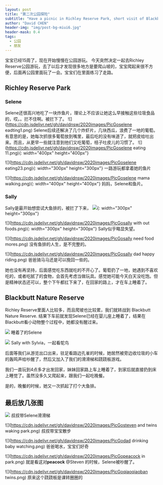 ```yaml
---
layout: post
title: "第二次公园探险"
subtitle: "Have a picnic in Richley Reserve Park, short visit of Blackbutt Nature Reserve with Steven"
author: "David CHEN"
header-img: "img/post-bg-miui6.jpg"
header-mask: 0.4
tags:
  - 公园
  - 朋友
---
```


宝宝已经15周了，现在开始慢慢在公园游玩。
今天突然决定一起去Richley Reserve公园游玩，去了以后才发现很多地方是要爬山坡的，宝宝爬起来很不方便，后面再公园里面玩了一会。宝宝们在里面练习了走路。

## Richley Reserve Park

### Selene
 Selene还很高兴地吃了一块炸鱼片，理论上不应该让她这么早接触这些垃圾食品的，哎。。拦不住啊。被拦下了。
![](https://cdn.jsdelivr.net/gh/davidnsw/2020images/PicGoselene eadting1.png)
Selene后续还解决了几个炸虾片，几块西瓜，浪费了一地的葡萄。有意思的是，她每次抓很多葡萄放到嘴里，最后吃的没有味道了，就把皮给吐出来。而且，从更早一些就注意到他们又吃葡萄，桔子吐皮儿的习惯了。
![](https://cdn.jsdelivr.net/gh/davidnsw/2020images/PicGoselene eating 11.png){: width="400px" height="400px"}

![](https://cdn.jsdelivr.net/gh/davidnsw/2020images/PicGoselene eating23.png){: width="300px" height="300px"}
一路游玩都拿着她的鱼片


![](https://cdn.jsdelivr.net/gh/davidnsw/2020images/PicGoselene mama walking.png){: width="400px" height="400px"}
妈妈，Selene和鱼片。


### Sally
Sally是最开始想尝试大鱼排的，被拦了下来，
![](https://cdn.jsdelivr.net/gh/davidnsw/2020images/PicGo20200719230006.png){: width="300px" height="300px"}

![](https://cdn.jsdelivr.net/gh/davidnsw/2020images/PicGosally with out foods.png){: width="300px" height="300px"}
Sally似乎略显失望。

![](https://cdn.jsdelivr.net/gh/davidnsw/2020images/PicGosally need food mores.png)
没有鱼排的人生，是不完整的。

![](https://cdn.jsdelivr.net/gh/davidnsw/2020images/PicGosally dad happy riding.png)
爸爸骑马马还是可以挽回一些的。

她也没有再坚持，后面感觉吃东西就吃的不开心了。葡萄扔了一地，她遇到不喜欢吃的，或者吃腻了的食物，会首先考虑当做玩具。感觉她可能今天白天没吃饱。但是精神状态还可以，整个下午都扛下来了，在回家的路上，才在车上睡着了。


## Blackbutt Nature Reserve
Richley Reserve里面人比较多，而且爬坡也比较累，我们就转战到 Blackbutt Nature Reserve. 结果下车前就发现Selene已经在婴儿座上睡着了，结果在Blackbutt看小动物整个过程中，她都没有醒过来。

![](https://cdn.jsdelivr.net/gh/davidnsw/2020images/PicGo20200719230337.png)
睡着了的Selene

![](https://cdn.jsdelivr.net/gh/davidnsw/2020images/PicGo20200719230406.png)
Sally with Sylvia，一起看鸵鸟

后面等我们从游览出口出来，驻足看路边孔雀的时候，她居然被旁边收垃圾的小车的轰鸣声给吵醒了，然后又加入了我们的滑滑梯和跷跷板游戏。
 
我们一直玩到4点多才出发回家，妹妹回家路上车上睡着了，到家后就直接扔到床上睡觉了。虽然没多久又爬起来，跟我们一起吃晚餐。

是的，晚餐的时候，她又一次抓起了打个大鱼排。

## 最后放几张图

![](https://cdn.jsdelivr.net/gh/davidnsw/2020images/PicGosteven-with-selene-compressor.gif)
叔叔带Selene滑滑梯

![](https://cdn.jsdelivr.net/gh/davidnsw/2020images/PicGosteven and twins waking park.png)
叔叔带宝宝散步

![](https://cdn.jsdelivr.net/gh/davidnsw/2020images/PicGodad drinking baby watching.png)
爸爸喝水，宝宝们好奇

![](https://cdn.jsdelivr.net/gh/davidnsw/2020images/PicGopeacock in park.png)
就是看这对**peacock** @Steven 的时候，Selene被吵醒了。

![](https://cdn.jsdelivr.net/gh/davidnsw/2020images/PicGoqiaoqiaoban twins.png)
原来这个跷跷板是课转圈圈的